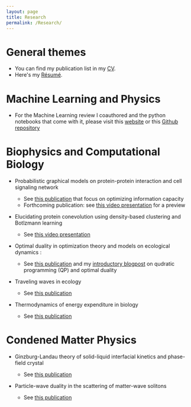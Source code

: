 ```yaml
---
layout: page
title: Research
permalink: /Research/
---
```


# General themes

  * You can find my publication list in my [CV](https://www.dropbox.com/s/0fl1yhye8zwfcjq/CHW_CV.pdf?dl=0). 
  * Here's my [Résumé](https://www.dropbox.com/s/u47ag9gug3add92/Resume_WANG.pdf?dl=0).
  
# Machine Learning and Physics
  * For the Machine Learning review I coauthored and the python notebooks that come with it, please visit this [website](http://physics.bu.edu/~pankajm/MLnotebooks.html) or this [Github repository](https://github.com/drckf/mlreview_notebooks)
  


# Biophysics and Computational Biology

  * Probabilistic graphical models on protein-protein interaction and cell signaling network
     * See [this publication](https://www.biorxiv.org/content/10.1101/469197v2) that focus on optimizing information capacity 
     * Forthcoming publication: see [this video presentation](https://www.dropbox.com/s/hujznfqx2526k6t/Signet_design.mov?dl=0) for a preview
     
  * Elucidating protein conevolution using density-based clustering and Botlzmann learning
     * See [this video presentation](https://www.dropbox.com/s/be3rc7de5jjcuit/protein_coevol.m4v?dl=0)
  
  * Optimal duality in optimization theory and models on ecological dynamics :
     * See [this publication](https://arxiv.org/abs/1809.04221) and my [introductory blogpost](https://chinghao0703.github.io/Recent-research-update/) on qudratic programming (QP) and optimal duality

  * Traveling waves in ecology
     * See [this publication](https://www.biorxiv.org/content/10.1101/341222v1)
  
  * Thermodynamics of energy expenditure in biology
     * See [this publication](https://journals.aps.org/prl/abstract/10.1103/PhysRevLett.118.158101)
 
 # Condened Matter Physics
 
 * Ginzburg-Landau theory of solid-liquid interfacial kinetics and phase-field crystal
     * See [this publication](https://journals.aps.org/prb/abstract/10.1103/PhysRevB.91.014107)
     
 * Particle-wave duality in the scattering of matter-wave solitons
     * See [this publication](https://www.osapublishing.org/oe/abstract.cfm?uri=oe-20-20-22675)
  
  
 
  
  
  
